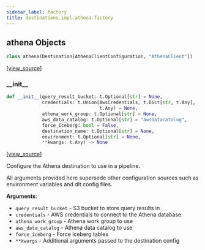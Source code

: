 ```yaml
---
sidebar_label: factory
title: destinations.impl.athena.factory
---
```


## athena Objects

```python
class athena(Destination[AthenaClientConfiguration, "AthenaClient"])
```

[[view_source]](https://github.com/dlt-hub/dlt/blob/3739c9ac839aafef713f6d5ebbc6a81b2a39a1b0/dlt/destinations/impl/athena/factory.py#L12)

### \_\_init\_\_

```python
def __init__(query_result_bucket: t.Optional[str] = None,
             credentials: t.Union[AwsCredentials, t.Dict[str, t.Any],
                                  t.Any] = None,
             athena_work_group: t.Optional[str] = None,
             aws_data_catalog: t.Optional[str] = "awsdatacatalog",
             force_iceberg: bool = False,
             destination_name: t.Optional[str] = None,
             environment: t.Optional[str] = None,
             **kwargs: t.Any) -> None
```

[[view_source]](https://github.com/dlt-hub/dlt/blob/3739c9ac839aafef713f6d5ebbc6a81b2a39a1b0/dlt/destinations/impl/athena/factory.py#L24)

Configure the Athena destination to use in a pipeline.

All arguments provided here supersede other configuration sources such as environment variables and dlt config files.

**Arguments**:

- `query_result_bucket` - S3 bucket to store query results in
- `credentials` - AWS credentials to connect to the Athena database.
- `athena_work_group` - Athena work group to use
- `aws_data_catalog` - Athena data catalog to use
- `force_iceberg` - Force iceberg tables
- `**kwargs` - Additional arguments passed to the destination config


